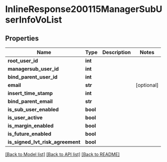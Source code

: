 # InlineResponse200115ManagerSubUserInfoVoList

## Properties
Name | Type | Description | Notes
------------ | ------------- | ------------- | -------------
**root_user_id** | **int** |  | 
**managersub_user_id** | **int** |  | 
**bind_parent_user_id** | **int** |  | 
**email** | **str** |  | [optional] 
**insert_time_stamp** | **int** |  | 
**bind_parent_email** | **str** |  | 
**is_sub_user_enabled** | **bool** |  | 
**is_user_active** | **bool** |  | 
**is_margin_enabled** | **bool** |  | 
**is_future_enabled** | **bool** |  | 
**is_signed_lvt_risk_agreement** | **bool** |  | 

[[Back to Model list]](../README.md#documentation-for-models) [[Back to API list]](../README.md#documentation-for-api-endpoints) [[Back to README]](../README.md)

